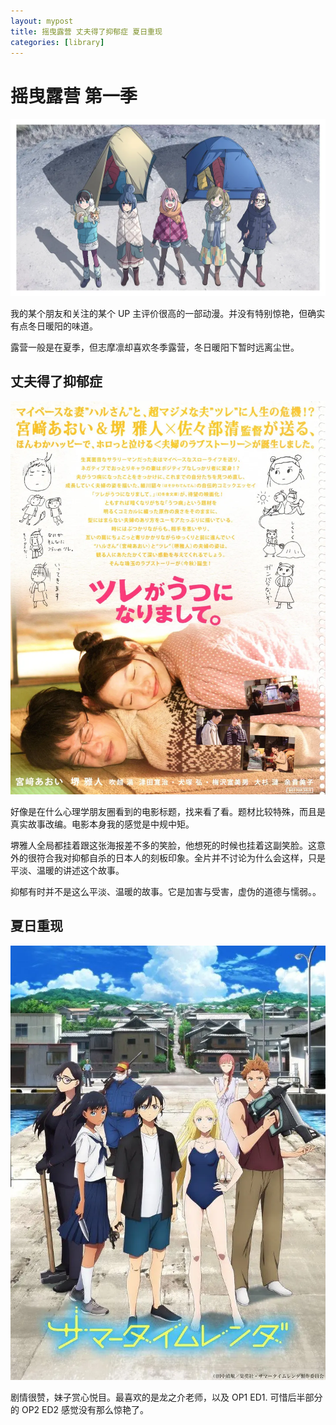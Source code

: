 ```yaml
---
layout: mypost
title: 摇曳露营 丈夫得了抑郁症 夏日重现
categories: [library]
---
```


# 摇曳露营 第一季

![](../../posts/2022-cover/camp.webp)

我的某个朋友和关注的某个 UP 主评价很高的一部动漫。并没有特别惊艳，但确实有点冬日暖阳的味道。

露营一般是在夏季，但志摩凛却喜欢冬季露营，冬日暖阳下暂时远离尘世。

## 丈夫得了抑郁症

![](../../posts/2022-cover/depression.webp)

好像是在什么心理学朋友圈看到的电影标题，找来看了看。题材比较特殊，而且是真实故事改编。电影本身我的感觉是中规中矩。

堺雅人全局都挂着跟这张海报差不多的笑脸，他想死的时候也挂着这副笑脸。这意外的很符合我对抑郁自杀的日本人的刻板印象。全片并不讨论为什么会这样，只是平淡、温暖的讲述这个故事。

抑郁有时并不是这么平淡、温暖的故事。它是加害与受害，虚伪的道德与懦弱。。

## 夏日重现

![](../../posts/2022-cover/rendering.webp)

剧情很赞，妹子赏心悦目。最喜欢的是龙之介老师，以及 OP1 ED1. 可惜后半部分的 OP2 ED2 感觉没有那么惊艳了。
